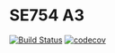 # SE754 A3
[![Build Status](https://travis-ci.com/darcycox97/SE754_A3.svg?branch=master)](https://travis-ci.com/darcycox97/SE754_A3)
[![codecov](https://codecov.io/gh/darcycox97/SE754_A3/branch/master/graph/badge.svg)](https://codecov.io/gh/darcycox97/SE754_A3)
